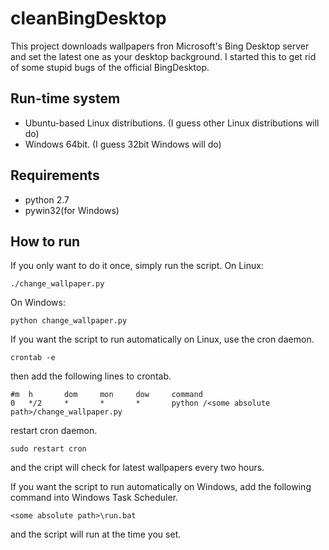 # cleanBingDesktop

This project downloads wallpapers fron Microsoft's Bing Desktop server and set the latest one as your desktop background. I started this to get rid of some stupid bugs of the official BingDesktop.

## Run-time system

* Ubuntu-based Linux distributions. (I guess other Linux distributions will do)
* Windows 64bit. (I guess 32bit Windows will do)

## Requirements

* python 2.7
* pywin32(for Windows)

## How to run

If you only want to do it once, simply run the script.
On Linux:

	./change_wallpaper.py

On Windows:

	python change_wallpaper.py

If you want the script to run automatically on Linux, use the cron daemon.

	crontab -e

then add the following lines to crontab.

	#m	h		dom 	mon 	dow		command
	0	*/2 	*		*		* 		python /<some absolute path>/change_wallpaper.py

restart cron daemon.

	sudo restart cron

and the cript will check for latest wallpapers every two hours.

If you want the script to run automatically on Windows, add the following command into Windows Task Scheduler.

	<some absolute path>\run.bat

and the script will run at the time you set.
